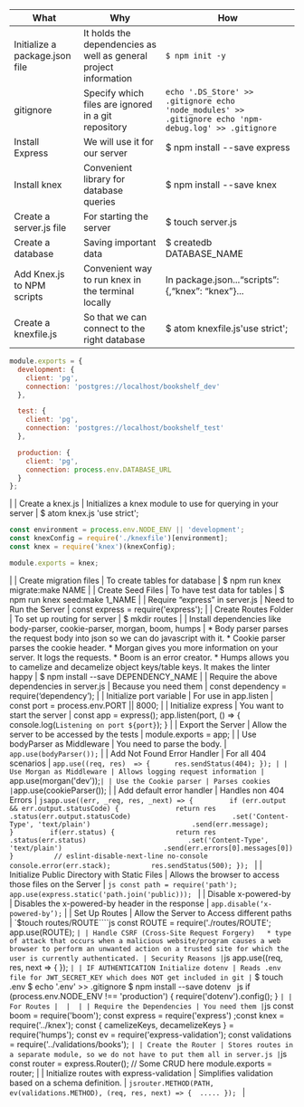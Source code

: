 | __What__  |  __Why__ |  __How__ |
|------------------------------------------------------------------------------------------------------------------------------------------------------------------------------------------------------------------------------|----------------------------------------------------------------------------------------------------------------------------------------------------------------------------------------------------------------------------------------------------------------------------------------------------------------------------------|---------------------------------------------------------------------------------------------------------------------------------------------------------------------------------------------------------------------------------------------------------------------------------------------------------------------------------------------------------------------------------------------------------------------------------------------------------------------------------------------------------------------------------------------------------------------------------------------------------------------------------------------------|
| Initialize a package.json file | It holds the dependencies as well as general project information | `$ npm init -y` |
| gitignore | Specify which files are ignored in a git repository |  ```echo '.DS_Store' >> .gitignore echo 'node_modules' >> .gitignore echo 'npm-debug.log' >> .gitignore ``` |
| Install Express | We will use it for our server | $ npm install --save express |
| Install knex | Convenient library for database queries | $ npm install --save knex |
| Create a server.js file | For starting the server | $ touch server.js |
| Create a database | Saving important data | $ createdb DATABASE_NAME |
| Add Knex.js to NPM scripts | Convenient way to run knex in the terminal locally | In package.json...“scripts”: {,“knex”: “knex”}... |
| Create a knexfile.js | So that we can connect to the right database | $ atom knexfile.js'use strict';
```js
module.exports = {
  development: {
    client: 'pg',
    connection: 'postgres://localhost/bookshelf_dev'
  },

  test: {
    client: 'pg',
    connection: 'postgres://localhost/bookshelf_test'
  },

  production: {
    client: 'pg',
    connection: process.env.DATABASE_URL
  }
};
```
|
| Create a knex.js | Initializes a knex module to use for querying in your server | $ atom knex.js  'use strict';
```js
const environment = process.env.NODE_ENV || 'development';
const knexConfig = require('./knexfile')[environment];
const knex = require('knex')(knexConfig);

module.exports = knex;
```
|
| Create migration files | To create tables for database | $ npm run knex migrate:make NAME |
| Create Seed Files | To have test data for tables | $ npm run knex seed:make 1_NAME |
| Require “express” in server.js | Need to Run the Server | const express = require('express'); |
| Create Routes Folder | To set up routing for server | $ mkdir routes |
| Install dependencies like body-parser, cookie-parser, morgan, boom, humps | * Body parser parses the request body into json so we can do javascript with it. * Cookie parser parses the cookie header. * Morgan gives you more information on your server. It logs the requests. * Boom is an error creator. * Humps allows you to camelize and decamelize object keys/table keys. It makes the linter happy | $ npm install --save DEPENDENCY_NAME |
| Require the above dependencies in server.js | Because you need them | const dependency = require(‘dependency’); |
| Initialize port variable | For use in app.listen | const port = process.env.PORT || 8000; |
| Initialize express | You want to start the server | const app = express(); app.listen(port, () => {   console.log(`Listening on port ${port}`); } |
| Export the Server | Allow the server to be accessed by the tests | module.exports = app; |
| Use bodyParser as Middleware | You need to parse the body. | `app.use(bodyParser());` |
| Add Not Found Error Handler | For all 404 scenarios | `app.use((req, res)  => {      res.sendStatus(404); }); |
| Use Morgan as Middleware | Allows logging request information | `app.use(morgan('dev'));` |
| Use the Cookie parser | Parses cookies | `app.use(cookieParser());  |
| Add default error handler | Handles non 404 Errors | ```jsapp.use((err, _req, res, _next) => {         if (err.output && err.output.statusCode) {              return res                         .status(err.output.statusCode)                         .set('Content-Type', 'text/plain')                         .send(err.message);         }         if(err.status) {               return res                         .status(err.status)                         .set('Content-Type', 'text/plain')                         .send(err.errors[0].messages[0])         }          // eslint-disable-next-line no-console          console.error(err.stack);          res.sendStatus(500); }); ``` |
| Initialize Public Directory with Static Files | Allows the browser to access those files on the Server | ```js const path = require('path'); app.use(express.static('path.join('public))); ``` |
| Disable x-powered-by | Disables the x-powered-by header in the response | `app.disable(‘x-powered-by’);` |
| Set Up Routes | Allow the Server to Access different paths |  `$touch routes/ROUTE````js const ROUTE = require('./routes/ROUTE'; app.use(ROUTE); ``` |
| Handle CSRF (Cross-Site Request Forgery)   * type of attack that occurs when a malicious website/program causes a web browser to perform an unwanted action on a trusted site for which the user is currently authenticated. | Security Reasons | ```js app.use((req, res, next => {      }); ``` |
| IF AUTHENTICATION Initialize dotenv | Reads .env file for JWT_SECRET_KEY which does NOT get included in git | ``` $ touch .env $ echo '.env' >> .gitignore $ npm install --save dotenv ``` ```js if (process.env.NODE_ENV !== 'production') {     require('dotenv').config(); } ``` |
| For Routes |  |  |
| Require the Dependencies | You need them | ```js const boom = require('boom'); const express = require('express') ;const knex = require('../knex'); const { camelizeKeys, decamelizeKeys } = require('humps'); const ev = require('express-validation'); const validations = require('../validations/books'); ``` |
| Create the Router | Stores routes in a separate module, so we do not have to put them all in server.js | ```js const router  = express.Router();  // Some CRUD here  module.exports = router; |
| Initialize routes with express-validation | Simplifies validation based on a schema definition. |  ```jsrouter.METHOD(PATH, ev(validations.METHOD), (req, res, next) => {  ..... }); ``` |
